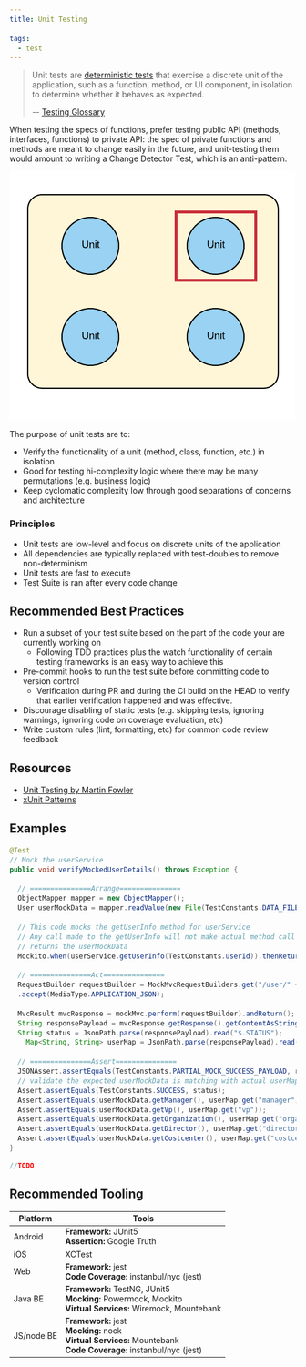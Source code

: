 ```yaml
---
title: Unit Testing

tags:
  - test
---
```


> Unit tests are [deterministic tests](../glossary#deterministic-test) that exercise a discrete unit of the application, such as a function, method, or UI component, in isolation to determine whether it behaves as expected.
>
> -- [Testing Glossary](../glossary#unit-test)

When testing the specs of functions, prefer testing public API (methods, interfaces, functions) to private API: the spec of private functions and methods are meant to change easily in the future, and unit-testing them would amount to writing a Change Detector Test, which is an anti-pattern.

![Unit Test](../images/testing-images/unit-test.png#width=50%)

The purpose of unit tests are to:

- Verify the functionality of a unit (method, class, function, etc.) in isolation
- Good for testing hi-complexity logic where there may be many permutations (e.g. business logic)
- Keep cyclomatic complexity low through good separations of concerns and architecture

### Principles

- Unit tests are low-level and focus on discrete units of the application
- All dependencies are typically replaced with test-doubles to remove non-determinism
- Unit tests are fast to execute
- Test Suite is ran after every code change

## Recommended Best Practices

- Run a subset of your test suite based on the part of the code your are currently working on
  - Following TDD practices plus the watch functionality of certain testing frameworks is an easy way to achieve this
- Pre-commit hooks to run the test suite before committing code to version control
  - Verification during PR and during the CI build on the HEAD to verify that earlier verification happened and was effective.
- Discourage disabling of static tests (e.g. skipping tests, ignoring warnings, ignoring code on coverage evaluation, etc)
- Write custom rules (lint, formatting, etc) for common code review feedback

## Resources

- [Unit Testing by Martin Fowler](https://martinfowler.com/bliki/UnitTest.html)
- [xUnit Patterns](http://xunitpatterns.com/index.html)

## Examples

```java
@Test
// Mock the userService
public void verifyMockedUserDetails() throws Exception {

  // ===============Arrange===============
  ObjectMapper mapper = new ObjectMapper();
  User userMockData = mapper.readValue(new File(TestConstants.DATA_FILE_ROOT + "user_mock.json"), User.class);

  // This code mocks the getUserInfo method for userService
  // Any call made to the getUserInfo will not make actual method call instead
  // returns the userMockData
  Mockito.when(userService.getUserInfo(TestConstants.userId)).thenReturn(userMockData);

  // ===============Act===============
  RequestBuilder requestBuilder = MockMvcRequestBuilders.get("/user/" + TestConstants.userId)
  .accept(MediaType.APPLICATION_JSON);

  MvcResult mvcResponse = mockMvc.perform(requestBuilder).andReturn();
  String responsePayload = mvcResponse.getResponse().getContentAsString();
  String status = JsonPath.parse(responsePayload).read("$.STATUS");
    Map<String, String> userMap = JsonPath.parse(responsePayload).read("$.payload");

  // ===============Assert===============
  JSONAssert.assertEquals(TestConstants.PARTIAL_MOCK_SUCCESS_PAYLOAD, responsePayload, false); // disable strict
  // validate the expected userMockData is matching with actual userMap Data
  Assert.assertEquals(TestConstants.SUCCESS, status);
  Assert.assertEquals(userMockData.getManager(), userMap.get("manager"));
  Assert.assertEquals(userMockData.getVp(), userMap.get("vp"));
  Assert.assertEquals(userMockData.getOrganization(), userMap.get("organization"));
  Assert.assertEquals(userMockData.getDirector(), userMap.get("director"));
  Assert.assertEquals(userMockData.getCostcenter(), userMap.get("costcenter"));
}
```

```javascript
//TODO
```

## Recommended Tooling

| Platform   | Tools                                                                                                                            |
| ---------- | -------------------------------------------------------------------------------------------------------------------------------- |
| Android    | **Framework:** JUnit5<br/>**Assertion:** Google Truth                                                                            |
| iOS        | XCTest                                                                                                                           |
| Web        | **Framework:** jest<br/>**Code Coverage:** instanbul/nyc (jest)                                                                  |
| Java BE    | **Framework:** TestNG, JUnit5<br/>**Mocking:** Powermock, Mockito<br/>**Virtual Services:** Wiremock, Mountebank                 |
| JS/node BE | **Framework:** jest<br/>**Mocking:** nock<br/>**Virtual Services:** Mountebank <br/>**Code Coverage:** instanbul/nyc (jest)<br/> |
